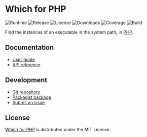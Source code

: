 # Which for PHP
![Runtime](https://img.shields.io/packagist/php-v/cedx/which.svg) ![Release](https://img.shields.io/packagist/v/cedx/which.svg) ![License](https://img.shields.io/packagist/l/cedx/which.svg) ![Downloads](https://img.shields.io/packagist/dt/cedx/which.svg) ![Coverage](https://coveralls.io/repos/github/cedx/which.php/badge.svg) ![Build](https://github.com/cedx/which.php/workflows/build/badge.svg)

Find the instances of an executable in the system path, in [PHP](https://www.php.net).

## Documentation
- [User guide](https://dev.belin.io/which.php)
- [API reference](https://dev.belin.io/which.php/api)

## Development
- [Git repository](https://github.com/cedx/which.php)
- [Packagist package](https://packagist.org/packages/cedx/which)
- [Submit an issue](https://github.com/cedx/which.php/issues)

## License
[Which for PHP](https://dev.belin.io/which.php) is distributed under the MIT License.
